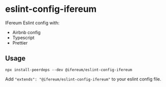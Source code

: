 # eslint-config-ifereum

IFereum Eslint config with:

- Airbnb config
- Typescript
- Prettier

## Usage

```
npx install-peerdeps --dev @ifereum/eslint-config-ifereum
```

Add `"extends": "@ifereum/eslint-config-ifereum"` to your eslint config file.
